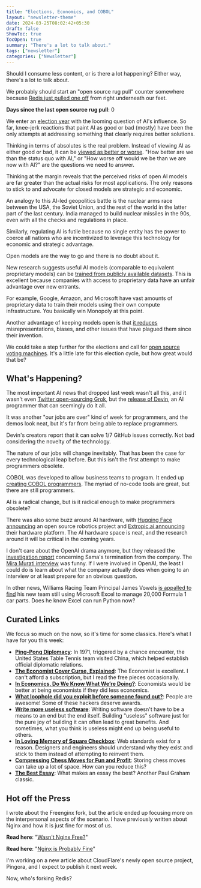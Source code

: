 ```yaml
---
title: "Elections, Economics, and COBOL"
layout: "newsletter-theme"
date: 2024-03-25T08:02:42+05:30
draft: false
ShowToc: true
TocOpen: true
summary: "There's a lot to talk about."
tags: ["newsletter"]
categories: ["Newsletter"]
---
```


Should I consume less content, or is there a lot happening? Either way, there's a lot to talk about.

We probably should start an "open source rug pull" counter somewhere because [Redis just pulled one off](https://redis.com/blog/redis-adopts-dual-source-available-licensing/) from right underneath our feet.

**Days since the last open source rug pull**: 0

We enter an [election year](https://time.com/6550920/world-elections-2024/) with the looming question of AI's influence. So far, knee-jerk reactions that paint AI as good or bad (mostly) have been the only attempts at addressing something that clearly requires better solutions.

Thinking in terms of absolutes is the real problem. Instead of viewing AI as either good or bad, it can be [viewed as better or worse](https://crfm.stanford.edu/open-fms/). "How better are we than the status quo with AI," or "How worse off would we be than we are now with AI?" are the questions we need to answer.

Thinking at the margin reveals that the perceived risks of open AI models are far greater than the actual risks for most applications. The only reasons to stick to and advocate for closed models are strategic and economic.

An analogy to this AI-led geopolitics battle is the nuclear arms race between the USA, the Soviet Union, and the rest of the world in the latter part of the last century. India managed to build nuclear missiles in the 90s, even with all the checks and regulations in place.

Similarly, regulating AI is futile because no single entity has the power to coerce all nations who are incentivized to leverage this technology for economic and strategic advantage.

Open models are the way to go and there is no doubt about it.

New research suggests useful AI models (comparable to equivalent proprietary models) can be [trained from publicly available datasets](https://www.wired.com/story/proof-you-can-train-ai-without-slurping-copyrighted-content/). This is excellent because companies with access to proprietary data have an unfair advantage over new entrants.

For example, Google, Amazon, and Microsoft have vast amounts of proprietary data to train their models using their own compute infrastructure. You basically win Monopoly at this point.

Another advantage of keeping models open is that [it reduces](https://www.youtube.com/watch?v=zWV2xJE7978) misrepresentations, biases, and other issues that have plagued them since their invention.

We could take a step further for the elections and call for [open source voting machines](https://www.technologyreview.com/2024/03/07/1089524/open-source-voting-machines-us-elections/). It's a little late for this election cycle, but how great would that be?

## What's Happening?

The most important AI news that dropped last week wasn't all this, and it wasn't even [Twitter open-sourcing Grok](https://github.com/xai-org/grok-1), but the [release of Devin](https://x.com/cognition_labs/status/1767548763134964000), an AI programmer that can seemingly do it all.

It was another "our jobs are over" kind of week for programmers, and the demos look neat, but it's far from being able to replace programmers.

Devin's creators report that it can solve 1/7 GitHub issues correctly. Not bad considering the novelty of the technology.

<!-- {{< figure src="/images/nl-elections-economics-and-cobol/ai-jobs.jpg#center" title="Thousands of AI Authors on the Future of AI" caption="If science continues undisrupted, the chance of unaided machines outperforming humans in every possible task was estimated at 10% by 2027, and 50% by 2047 ([source](https://aiimpacts.org/wp-content/uploads/2023/04/Thousands_of_AI_authors_on_the_future_of_AI.pdf))." link="/images/nl-elections-economics-and-cobol/ai-jobs.jpg" target="_blank" class="align-center" >}} -->

The nature of our jobs will change inevitably. That has been the case for every technological leap before. But this isn't the first attempt to make programmers obsolete.

COBOL was developed to allow business teams to program. It ended up [creating COBOL programmers](https://stackoverflow.blog/2020/04/20/brush-up-your-cobol-why-is-a-60-year-old-language-suddenly-in-demand/). The myriad of no-code tools are great, but there are still programmers.

AI is a radical change, but is it radical enough to make programmers obsolete?

<!-- {{< rawhtml >}}
<blockquote class="twitter-tweet"><p lang="en" dir="ltr">In every group I speak to, from business executives to scientists, including a group of very accomplished people in Silicon Valley last night, much less than 20% of the crowd has even tried a GPT-4 class model.<br><br>Less than 5% has spent the required 10 hours to know how they tick.</p>&mdash; Ethan Mollick (@emollick) <a href="https://twitter.com/emollick/status/1766303368211767601?ref_src=twsrc%5Etfw">March 9, 2024</a></blockquote> <script async src="https://platform.twitter.com/widgets.js" charset="utf-8"></script>
{{< /rawhtml >}} -->

There was also some buzz around AI hardware, with [Hugging Face announcing](https://venturebeat.com/ai/hugging-face-is-launching-an-open-source-robotics-project-led-by-former-tesla-scientist/) an open source robotics project and [Extropic.ai announcing](https://www.extropic.ai/future) their hardware platform. The AI hardware space is neat, and the research around it will be critical in the coming years.

I don't care about the OpenAI drama anymore, but they released the [investigation report](https://openai.com/blog/review-completed-altman-brockman-to-continue-to-lead-openais) concerning Sama's termination from the company. The [Mira Murati interview](https://youtu.be/mAUpxN-EIgU?si=KslYDSrw18pR-3XV) was funny. If I were involved in OpenAI, the least I could do is learn about what the company actually does when going to an interview or at least prepare for an obvious question.

In other news, Williams Racing Team Principal James Vowels [is appalled to find](https://arstechnica.com/cars/2024/03/formula-1-chief-appalled-to-find-team-using-excel-to-manage-20000-car-parts/) his new team still using Microsoft Excel to manage 20,000 Formula 1 car parts. Does he know Excel can run Python now?

## Curated Links

We focus so much on the now, so it's time for some classics. Here's what I have for you this week:

- **[Ping-Pong Diplomacy](https://diplomacy.state.gov/ping-pong-diplomacy-historic-1971-u-s-table-tennis-trip-to-china/)**: In 1971, triggered by a chance encounter, the United States Table Tennis team visited China, which helped establish official diplomatic relations.
- **[The Economist Cover Curse, Explained](https://www.readtrung.com/p/the-economist-cover-curse-explained)**: The Economist is excellent. I can't afford a subscription, but I read the free pieces occasionally.
- **[In Economics, Do We Know What We’re Doing?](https://archive.is/20240313013425/https://www.chronicle.com/article/in-economics-do-we-know-what-were-doing)**: Economists would be better at being economists if they did less economics.
- **[What loophole did you exploit before someone found out?](https://www.reddit.com/r/AskReddit/comments/1bii89f/what_loophole_did_you_exploit_before_someone/)**: People are awesome! Some of these hackers deserve awards.
- **[Write more useless software](https://ntietz.com/blog/write-more-useless-software/)**: Writing software doesn't have to be a means to an end but the end itself. Building "useless" software just for the pure joy of building it can often lead to great benefits. And sometimes, what you think is useless might end up being useful to others.
- **[In Loving Memory of Square Checkbox](https://tonsky.me/blog/checkbox/)**: Web standards exist for a reason. Designers and engineers should understand why they exist and stick to them instead of attempting to reinvent them.
- **[Compressing Chess Moves for Fun and Profit](https://mbuffett.com/posts/compressing-chess-moves/)**: Storing chess moves can take up a lot of space. How can you reduce this?
- **[The Best Essay](https://paulgraham.com/best.html)**: What makes an essay the best? Another Paul Graham classic.

## Hot off the Press

I wrote about the Freenginx fork, but the article ended up focusing more on the interpersonal aspects of the scenario. I have previously written about Nginx and how it is just fine for most of us.

**Read here**: "[Wasn\'t Nginx Free?](https://navendu.me/posts/freenginx/)"

**Read here**: "[Nginx is Probably Fine](https://navendu.me/posts/nginx-is-fine/)"

I'm working on a new article about CloudFlare's newly open source project, Pingora, and I expect to publish it next week.

Now, who's forking Redis?
